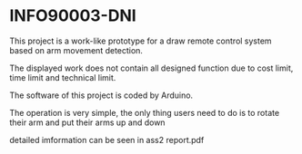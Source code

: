 # INFO90003-DNI
This project is a work-like prototype for a draw remote control system based on arm movement detection.

The displayed work does not contain all designed function due to cost limit, time limit and technical limit.

The software of this project is coded by Arduino.

The operation is very simple, the only thing users need to do is to rotate their arm and put their arms up and down

detailed imformation can be seen in ass2 report.pdf